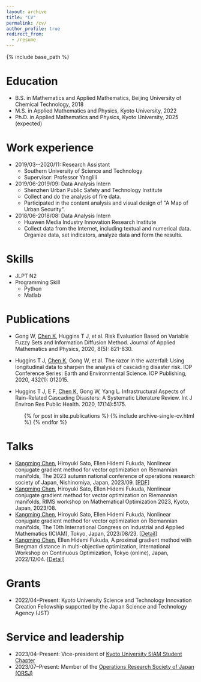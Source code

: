 ```yaml
---
layout: archive
title: "CV"
permalink: /cv/
author_profile: true
redirect_from:
  - /resume
---
```


{% include base_path %}

Education
======
* B.S. in Mathematics and Applied Mathematics, Beijing University of Chemical Technology, 2018
* M.S. in Applied Mathematics and Physics, Kyoto University, 2022
* Ph.D. in Applied Mathematics and Physics, Kyoto University, 2025 (expected)

Work experience
======
* 2019/03--2020/11: Research Assistant
  * Southern University of Science and Technology
  * Supervisor: Professor Yanglili
* 2019/06-2019/09: Data Analysis Intern
  * Shenzhen Urban Public Safety and Technology Institute
  * Collect and do the analysis of fire data.
  * Participated in the content analysis and visual design of "A Map of Urban Security".
* 2018/06-2018/08: Data Analysis Intern
  * Huawen Media Industry Innovation Research Institute
  * Collect data from the Internet, including textual and numerical data. Organize data, set indicators, analyze data and form the results.

  
Skills
======
* JLPT N2
* Programming Skill
  * Python
  * Matlab


Publications
======
* Gong W, <u>Chen K</u>, Huggins T J, et al. Risk Evaluation Based on Variable Fuzzy Sets and Information Diffusion Method. Journal of Applied Mathematics and Physics, 2020, 8(5): 821-830.
* Huggins T J, <u>Chen K</u>, Gong W, et al. The razor in the waterfall: Using longitudinal data to sharpen the analysis of cascading disaster risk. IOP Conference Series: Earth and Environmental Science. IOP Publishing, 2020, 432(1): 012015. 
* Huggins T J, E F, <u>Chen K</u>, Gong W, Yang L. Infrastructural Aspects of Rain-Related Cascading Disasters: A Systematic Literature Review. Int J Environ Res Public Health. 2020, 17(14):5175.


  <ul>{% for post in site.publications %}
    {% include archive-single-cv.html %}
  {% endfor %}</ul>
  
Talks
======
*  <u>Kangming Chen</u>, Hiroyuki Sato, Ellen Hidemi Fukuda, Nonlinear conjugate gradient method for vector optimization on Riemannian manifolds, The 2023 autumn national conference of operations research society of Japan, Nishinomiya, Japan, 2023/09. [[PDF]](https://kangming.tech/files/OR2023_Abstract_Chen_Kangming.pdf)
*  <u>Kangming Chen</u>, Hiroyuki Sato, Ellen Hidemi Fukuda, Nonlinear conjugate gradient method for vector optimization on Riemannian manifolds, RIMS workshop on Mathematical Optimization 2023, Kyoto, Japan, 2023/08.
*  <u>Kangming Chen</u>, Hiroyuki Sato, Ellen Hidemi Fukuda, Nonlinear conjugate gradient method for vector optimization on Riemannian manifolds, The 10th International Congress on Industrial and Applied Mathematics (ICIAM), Tokyo, Japan, 2023/08/23. [[Detail]](https://iciam2023.org/registered_data?id=01064)
*  <u>Kangming Chen</u>, Ellen Hidemi Fukuda, A proximal gradient method with Bregman distance in multi-objective optimization, International Workshop on Continuous Optimization, Tokyo (online), Japan,  2022/12/04. [[Detail]](http://www.opt.c.titech.ac.jp/DecemberWorkshop/schedule.html)


<div style="display:none">
  <ul>{% for post in site.talks %}
    {% include archive-single-talk-cv.html %}
  {% endfor %}</ul>
</div>

Grants
======
* 2022/04–Present: Kyoto University Science and Technology Innovation Creation Fellowship supported by the Japan Science and Technology Agency (JST)


Service and leadership
======
* 2023/04–Present: Vice-president of [Kyoto University SIAM Student Chapter](https://sites.google.com/view/siam-sc-kyoto/)
* 2023/07–Present: Member of the [Operations Research Society of Japan (ORSJ)](https://orsj.org/)
